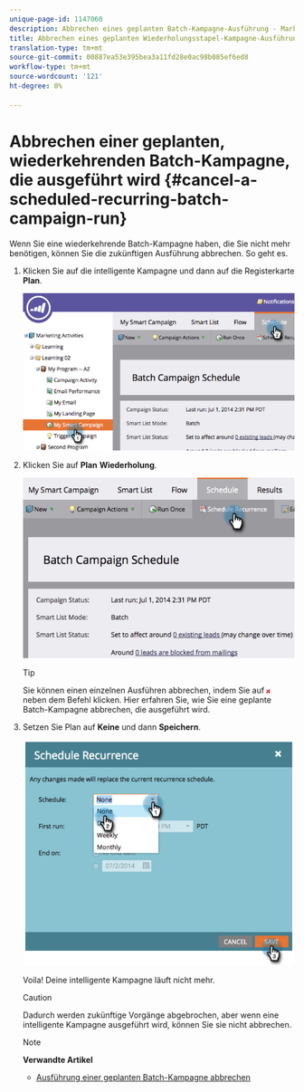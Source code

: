 ```yaml
---
unique-page-id: 1147060
description: Abbrechen eines geplanten Batch-Kampagne-Ausführung - Marketing Docs - Produktdokumentation
title: Abbrechen eines geplanten Wiederholungsstapel-Kampagne-Ausführung
translation-type: tm+mt
source-git-commit: 00887ea53e395bea3a11fd28e0ac98b085ef6ed8
workflow-type: tm+mt
source-wordcount: '121'
ht-degree: 0%

---
```



# Abbrechen einer geplanten, wiederkehrenden Batch-Kampagne, die ausgeführt wird {#cancel-a-scheduled-recurring-batch-campaign-run}

Wenn Sie eine wiederkehrende Batch-Kampagne haben, die Sie nicht mehr benötigen, können Sie die zukünftigen Ausführung abbrechen. So geht es.

1. Klicken Sie auf die intelligente Kampagne und dann auf die Registerkarte **Plan**.

   ![](assets/image2014-9-22-16-3a44-3a51.png)

1. Klicken Sie auf **Plan** **Wiederholung**.

   ![](assets/image2014-9-22-16-3a44-3a55.png)

   >[!TIP]
   >
   >Sie können einen einzelnen Ausführen abbrechen, indem Sie auf ![—](assets/image2014-9-22-16-3a45-3a42.png) neben dem Befehl klicken. Hier erfahren Sie, wie Sie eine geplante Batch-Kampagne abbrechen, die ausgeführt wird.[](cancel-a-scheduled-batch-campaign-run.md)

1. Setzen Sie Plan auf **Keine** und dann **Speichern**.

   ![](assets/image2014-9-22-16-3a45-3a56.png)

   Voila! Deine intelligente Kampagne läuft nicht mehr.

   >[!CAUTION]
   >
   >Dadurch werden zukünftige Vorgänge abgebrochen, aber wenn eine intelligente Kampagne ausgeführt wird, können Sie sie nicht abbrechen.

   >[!NOTE]
   >
   >**Verwandte Artikel**
   >
   >    
   >    
   >    * [Ausführung einer geplanten Batch-Kampagne abbrechen](cancel-a-scheduled-batch-campaign-run.md)


